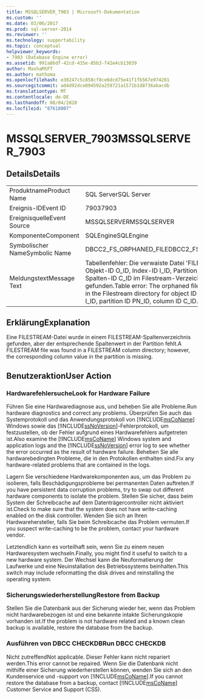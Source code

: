 ```yaml
---
title: MSSQLSERVER_7903 | Microsoft-Dokumentation
ms.custom: ''
ms.date: 03/06/2017
ms.prod: sql-server-2014
ms.reviewer: ''
ms.technology: supportability
ms.topic: conceptual
helpviewer_keywords:
- 7903 (Database Engine error)
ms.assetid: 991a86df-42cd-435e-85b3-f42e4cb13039
author: MashaMSFT
ms.author: mathoma
ms.openlocfilehash: e30247c5c858cf8ce6dcd75e41f1fb567e974201
ms.sourcegitcommit: ad4d92dce894592a259721a1571b1d8736abacdb
ms.translationtype: MT
ms.contentlocale: de-DE
ms.lasthandoff: 08/04/2020
ms.locfileid: "87618007"
---
```

# <a name="mssqlserver_7903"></a><span data-ttu-id="e370f-102">MSSQLSERVER_7903</span><span class="sxs-lookup"><span data-stu-id="e370f-102">MSSQLSERVER_7903</span></span>
    
## <a name="details"></a><span data-ttu-id="e370f-103">Details</span><span class="sxs-lookup"><span data-stu-id="e370f-103">Details</span></span>  
  
|||  
|-|-|  
|<span data-ttu-id="e370f-104">Produktname</span><span class="sxs-lookup"><span data-stu-id="e370f-104">Product Name</span></span>|<span data-ttu-id="e370f-105">SQL Server</span><span class="sxs-lookup"><span data-stu-id="e370f-105">SQL Server</span></span>|  
|<span data-ttu-id="e370f-106">Ereignis-ID</span><span class="sxs-lookup"><span data-stu-id="e370f-106">Event ID</span></span>|<span data-ttu-id="e370f-107">7903</span><span class="sxs-lookup"><span data-stu-id="e370f-107">7903</span></span>|  
|<span data-ttu-id="e370f-108">Ereignisquelle</span><span class="sxs-lookup"><span data-stu-id="e370f-108">Event Source</span></span>|<span data-ttu-id="e370f-109">MSSQLSERVER</span><span class="sxs-lookup"><span data-stu-id="e370f-109">MSSQLSERVER</span></span>|  
|<span data-ttu-id="e370f-110">Komponente</span><span class="sxs-lookup"><span data-stu-id="e370f-110">Component</span></span>|<span data-ttu-id="e370f-111">SQLEngine</span><span class="sxs-lookup"><span data-stu-id="e370f-111">SQLEngine</span></span>|  
|<span data-ttu-id="e370f-112">Symbolischer Name</span><span class="sxs-lookup"><span data-stu-id="e370f-112">Symbolic Name</span></span>|<span data-ttu-id="e370f-113">DBCC2_FS_ORPHANED_FILE</span><span class="sxs-lookup"><span data-stu-id="e370f-113">DBCC2_FS_ORPHANED_FILE</span></span>|  
|<span data-ttu-id="e370f-114">Meldungstext</span><span class="sxs-lookup"><span data-stu-id="e370f-114">Message Text</span></span>|<span data-ttu-id="e370f-115">Tabellenfehler: Die verwaiste Datei 'FILE' wurde für die Objekt-ID O_ID, Index-ID I_ID, Partitions-ID PN_ID, Spalten-ID C_ID im Filestream-Verzeichnis gefunden.</span><span class="sxs-lookup"><span data-stu-id="e370f-115">Table error: The orphaned file 'FILE' was found in the Filestream directory for object ID O_ID, index ID I_ID, partition ID PN_ID, column ID C_ID.</span></span>|  
  
## <a name="explanation"></a><span data-ttu-id="e370f-116">Erklärung</span><span class="sxs-lookup"><span data-stu-id="e370f-116">Explanation</span></span>  
 <span data-ttu-id="e370f-117">Eine FILESTREAM-Datei wurde in einem FILESTREAM-Spaltenverzeichnis gefunden, aber der entsprechende Spaltenwert in der Partition fehlt.</span><span class="sxs-lookup"><span data-stu-id="e370f-117">A FILESTREAM file was found in a FILESTREAM column directory; however, the corresponding column value in the partition is missing.</span></span>  
  
## <a name="user-action"></a><span data-ttu-id="e370f-118">Benutzeraktion</span><span class="sxs-lookup"><span data-stu-id="e370f-118">User Action</span></span>  
  
### <a name="look-for-hardware-failure"></a><span data-ttu-id="e370f-119">Hardwarefehlersuche</span><span class="sxs-lookup"><span data-stu-id="e370f-119">Look for Hardware Failure</span></span>  
 <span data-ttu-id="e370f-120">Führen Sie eine Hardwarediagnose aus, und beheben Sie alle Probleme.</span><span class="sxs-lookup"><span data-stu-id="e370f-120">Run hardware diagnostics and correct any problems.</span></span> <span data-ttu-id="e370f-121">Überprüfen Sie auch das Systemprotokoll und das Anwendungsprotokoll von [!INCLUDE[msCoName](../../includes/msconame-md.md)] Windows sowie das [!INCLUDE[ssNoVersion](../../includes/ssnoversion-md.md)]-Fehlerprotokoll, um festzustellen, ob der Fehler aufgrund eines Hardwarefehlers aufgetreten ist.</span><span class="sxs-lookup"><span data-stu-id="e370f-121">Also examine the [!INCLUDE[msCoName](../../includes/msconame-md.md)] Windows system and application logs and the [!INCLUDE[ssNoVersion](../../includes/ssnoversion-md.md)] error log to see whether the error occurred as the result of hardware failure.</span></span> <span data-ttu-id="e370f-122">Beheben Sie alle hardwarebedingten Probleme, die in den Protokollen enthalten sind.</span><span class="sxs-lookup"><span data-stu-id="e370f-122">Fix any hardware-related problems that are contained in the logs.</span></span>  
  
 <span data-ttu-id="e370f-123">Lagern Sie verschiedene Hardwarekomponenten aus, um das Problem zu isolieren, falls Beschädigungsprobleme bei permanenten Daten auftreten.</span><span class="sxs-lookup"><span data-stu-id="e370f-123">If you have persistent data corruption problems, try to swap out different hardware components to isolate the problem.</span></span> <span data-ttu-id="e370f-124">Stellen Sie sicher, dass beim System der Schreibcache auf dem Datenträgercontroller nicht aktiviert ist.</span><span class="sxs-lookup"><span data-stu-id="e370f-124">Check to make sure that the system does not have write-caching enabled on the disk controller.</span></span> <span data-ttu-id="e370f-125">Wenden Sie sich an Ihren Hardwarehersteller, falls Sie beim Schreibcache das Problem vermuten.</span><span class="sxs-lookup"><span data-stu-id="e370f-125">If you suspect write-caching to be the problem, contact your hardware vendor.</span></span>  
  
 <span data-ttu-id="e370f-126">Letztendlich kann es vorteilhaft sein, wenn Sie zu einem neuen Hardwaresystem wechseln.</span><span class="sxs-lookup"><span data-stu-id="e370f-126">Finally, you might find it useful to switch to a new hardware system.</span></span> <span data-ttu-id="e370f-127">Der Wechsel kann die Neuformatierung der Laufwerke und eine Neuinstallation des Betriebssystems beinhalten.</span><span class="sxs-lookup"><span data-stu-id="e370f-127">This switch may include reformatting the disk drives and reinstalling the operating system.</span></span>  
  
### <a name="restore-from-backup"></a><span data-ttu-id="e370f-128">Sicherungswiederherstellung</span><span class="sxs-lookup"><span data-stu-id="e370f-128">Restore from Backup</span></span>  
 <span data-ttu-id="e370f-129">Stellen Sie die Datenbank aus der Sicherung wieder her, wenn das Problem nicht hardwarebezogen ist und eine bekannte intakte Sicherungskopie vorhanden ist.</span><span class="sxs-lookup"><span data-stu-id="e370f-129">If the problem is not hardware related and a known clean backup is available, restore the database from the backup.</span></span>  
  
### <a name="run-dbcc-checkdb"></a><span data-ttu-id="e370f-130">Ausführen von DBCC CHECKDB</span><span class="sxs-lookup"><span data-stu-id="e370f-130">Run DBCC CHECKDB</span></span>  
 <span data-ttu-id="e370f-131">Nicht zutreffend</span><span class="sxs-lookup"><span data-stu-id="e370f-131">Not applicable.</span></span> <span data-ttu-id="e370f-132">Dieser Fehler kann nicht repariert werden.</span><span class="sxs-lookup"><span data-stu-id="e370f-132">This error cannot be repaired.</span></span> <span data-ttu-id="e370f-133">Wenn Sie die Datenbank nicht mithilfe einer Sicherung wiederherstellen können, wenden Sie sich an den Kundenservice und -support von [!INCLUDE[msCoName](../../includes/msconame-md.md)].</span><span class="sxs-lookup"><span data-stu-id="e370f-133">If you cannot restore the database from a backup, contact [!INCLUDE[msCoName](../../includes/msconame-md.md)] Customer Service and Support (CSS).</span></span>  
  
  
